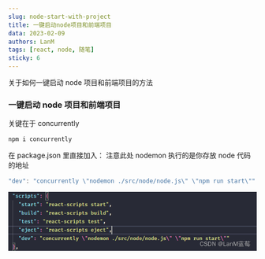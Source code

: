 ```yaml
---
slug: node-start-with-project
title: 一键启动node项目和前端项目
data: 2023-02-09
authors: LanM
tags: [react, node, 随笔]
sticky: 6
---
```


关于如何一键启动 node 项目和前端项目的方法

<!-- truncate -->

### 一键启动 node 项目和前端项目

关键在于 concurrently

```jsx
npm i concurrently
```

在 package.json 里直接加入：
注意此处 nodemon 执行的是你存放 node 代码的地址

```jsx
"dev": "concurrently \"nodemon ./src/node/node.js\" \"npm run start\""
```

![image-20220316204205165](./img/node.png)
